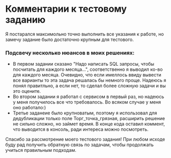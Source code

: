 # Комментарии к тестовому заданию

Я постарался максимольно точно выполнить все указания к работе, но замечу задание было достаточно крупным для тестового. 

### Подсвечу несколько нюансов в моих решениях: 
- В первом задании сказано "Надо написать SQL запросы, чтобы посчитать для каждого месяца...", соответственно я выводил ко-во для каждого месяца. Очевидно, что если имеллось ввиду вывести все варианты то эта задача решалась бы немного проще. Надеюсь я понял правитльно, а если нет, то сделал более сложную задачи и вы это оцените.
- Во втором задании я работал с сервисом в первый раз, но надеюсь у меня получилось все что требовалось. Во всяком случае у меня оно работало:)
- Третье заданеие было крупноватым, поэтому я использовал для дедубликации только поле Торг_точка_грязная, расширить решение не сильно сложно, но займет время. В конце кода оставил коммент, что выводится в консоль, ради интереса можно посмотреть.

Спасибо за рассмотрение моего тестового задания! При любом исходе буду рад получить обратную связь по задачам, чтобы продолжать учиться правильным подходам.
